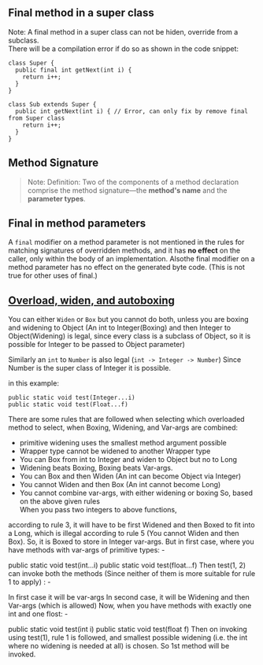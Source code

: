 ## Final method in a super class
Note: A final method in a super class can not be hiden, override from a subclass.   
There will be a compilation error if do so as shown in the code snippet:   
```
class Super {
  public final int getNext(int i) {
    return i++;
  }
}

class Sub extends Super {
  public int getNext(int i) { // Error, can only fix by remove final from Super class
    return i++;
  }
}
```  

## Method Signature
> Note: Definition: Two of the components of a method declaration comprise the method signature—the **method's name** and the **parameter types**.

## Final in method parameters
A `final` modifier on a method parameter is not mentioned in the rules for matching signatures of overridden methods, and it has **no effect** on the caller, only within the body of an implementation. Alsothe final modifier on a method parameter has no effect on the generated byte code. (This is not true for other uses of final.)

## [Overload, widen, and autoboxing](http://stackoverflow.com/questions/12879910/varargs-in-method-overloading-in-java)  
You can either `Widen` or `Box` but you cannot do both, unless you are boxing and widening to Object (An int to Integer(Boxing) and then Integer to Object(Widening) is legal, since every class is a subclass of Object, so it is possible for Integer to be passed to Object parameter)

Similarly an `int` to `Number` is also legal (`int -> Integer -> Number`) Since Number is the super class of Integer it is possible.

in this example:  
```
public static void test(Integer...i)
public static void test(Float...f)
```  
There are some rules that are followed when selecting which overloaded method to select, when Boxing, Widening, and Var-args are combined:  
* primitive widening uses the smallest method argument possible
* Wrapper type cannot be widened to another Wrapper type
* You can Box from int to Integer and widen to Object but no to Long
* Widening beats Boxing, Boxing beats Var-args.
* You can Box and then Widen (An int can become Object via Integer)
* You cannot Widen and then Box (An int cannot become Long)
* You cannot combine var-args, with either widening or boxing
So, based on the above given rules  
When you pass two integers to above functions,  

according to rule 3, it will have to be first Widened and then Boxed to fit into a Long, which is illegal according to rule 5 (You cannot Widen and then Box).
So, it is Boxed to store in Integer var-args.
But in first case, where you have methods with var-args of primitive types: -

public static void test(int...i)
public static void test(float...f)
Then test(1, 2) can invoke both the methods (Since neither of them is more suitable for rule 1 to apply) : -

In first case it will be var-args
In second case, it will be Widening and then Var-args (which is allowed)
Now, when you have methods with exactly one int and one flost: -

public static void test(int i)
public static void test(float f)
Then on invoking using test(1), rule 1 is followed, and smallest possible widening (i.e. the int where no widening is needed at all) is chosen. So 1st method will be invoked.
